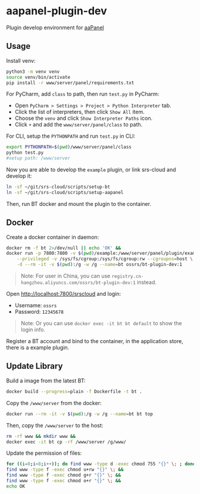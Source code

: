 # aapanel-plugin-dev

Plugin develop environment for [aaPanel](https://www.aapanel.com)

## Usage

Install venv:

```bash
python3 -m venv venv
source venv/bin/activate
pip install -r www/server/panel/requirements.txt
```

For PyCharm, add `class` to path, then run `test.py` in PyCharm:

* Open `PyCharm > Settings > Project > Python Interpreter` tab.
* Click the list of interpreters, then click `Show All` item.
* Choose the `venv` and click `Show Interpreter Paths` icon.
* Click `+` and add the `www/server/panel/class` to path.

For CLI, setup the `PYTHONPATH` and run `test.py` in CLI:

```bash
export PYTHONPATH=$(pwd)/www/server/panel/class
python test.py
#setup path: /www/server
```

Now you are able to develop the `example` plugin, or link srs-cloud and develop it:

```bash
ln -sf ~/git/srs-cloud/scripts/setup-bt
ln -sf ~/git/srs-cloud/scripts/setup-aapanel
```

Then, run BT docker and mount the plugin to the container.

## Docker

Create a docker container in daemon:

```bash
docker rm -f bt 2>/dev/null || echo 'OK' &&
docker run -p 7800:7800 -v $(pwd)/example:/www/server/panel/plugin/example \
    --privileged -v /sys/fs/cgroup:/sys/fs/cgroup:rw --cgroupns=host \
    -d --rm -it -v $(pwd):/g -w /g --name=bt ossrs/bt-plugin-dev:1
```

> Note: For user in China, you can use `registry.cn-hangzhou.aliyuncs.com/ossrs/bt-plugin-dev:1` instead.

Open [http://localhost:7800/srscloud](http://localhost:7800/srscloud) and login:

* Username: `ossrs`
* Password: `12345678`

> Note: Or you can use `docker exec -it bt bt default` to show the login info.

Register a BT account and bind to the container, in the application store, there is a example plugin.

## Update Library

Build a image from the latest BT:

```bash
docker build --progress=plain -f Dockerfile -t bt .
```

Copy the `/www/server` from the docker:

```bash
docker run --rm -it -v $(pwd):/g -w /g --name=bt bt top
```

Then, copy the `/www/server` to the host:

```bash
rm -rf www && mkdir www &&
docker exec -it bt cp -rf /www/server /g/www/
```

Update the permission of files:

```bash
for ((i=0;i<8;i++)); do find www -type d -exec chmod 755 "{}" \; ; done &&
find www -type f -exec chmod u+rw "{}" \; &&
find www -type f -exec chmod g+r "{}" \; &&
find www -type f -exec chmod o+r "{}" \; &&
echo OK
```
